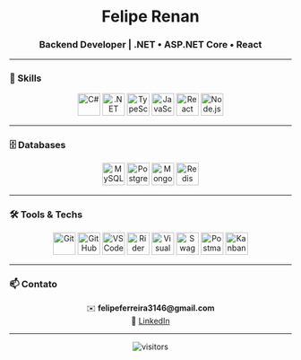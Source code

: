 <h1 align="center">Felipe Renan</h1>
<h3 align="center">Backend Developer | .NET • ASP.NET Core • React</h3>

---

### 🔧 Skills
<p align="center">
  <img src="https://cdn.jsdelivr.net/gh/devicons/devicon/icons/csharp/csharp-original.svg" title="C#" width="40" height="40"/>
  <img src="https://cdn.jsdelivr.net/gh/devicons/devicon/icons/dot-net/dot-net-original.svg" title=".NET" width="40" height="40"/>
  <img src="https://cdn.jsdelivr.net/gh/devicons/devicon/icons/typescript/typescript-original.svg" title="TypeScript" width="40" height="40"/>
  <img src="https://cdn.jsdelivr.net/gh/devicons/devicon/icons/javascript/javascript-original.svg" title="JavaScript" width="40" height="40"/>
  <img src="https://cdn.jsdelivr.net/gh/devicons/devicon/icons/react/react-original.svg" title="React" width="40" height="40"/>
  <img src="https://cdn.jsdelivr.net/gh/devicons/devicon/icons/nodejs/nodejs-original.svg" title="Node.js" width="40" height="40"/>
</p>

---

### 🗄️ Databases
<p align="center">
  <img src="https://cdn.jsdelivr.net/gh/devicons/devicon/icons/mysql/mysql-original-wordmark.svg" title="MySQL" width="40" height="40"/>
  <img src="https://cdn.jsdelivr.net/gh/devicons/devicon/icons/postgresql/postgresql-original-wordmark.svg" title="PostgreSQL" width="40" height="40"/>
  <img src="https://cdn.jsdelivr.net/gh/devicons/devicon/icons/mongodb/mongodb-original-wordmark.svg" title="MongoDB" width="40" height="40"/>
  <img src="https://cdn.jsdelivr.net/gh/devicons/devicon/icons/redis/redis-original-wordmark.svg" title="Redis" width="40" height="40"/>
</p>

---

### 🛠️ Tools & Techs
<p align="center">
  <img src="https://cdn.jsdelivr.net/gh/devicons/devicon/icons/git/git-original.svg" title="Git" width="40" height="40"/>
  <img src="https://cdn.jsdelivr.net/gh/devicons/devicon/icons/github/github-original.svg" title="GitHub" width="40" height="40"/>
  <img src="https://cdn.jsdelivr.net/gh/devicons/devicon/icons/vscode/vscode-original.svg" title="VS Code" width="40" height="40"/>
  <img src="https://resources.jetbrains.com/storage/products/company/brand/logos/Rider_icon.svg" title="Rider" width="40" height="40"/>
  <img src="https://visualstudio.microsoft.com/wp-content/uploads/2021/10/Product-Icon.svg" title="Visual Studio" width="40" height="40"/>
  <img src="https://cdn.worldvectorlogo.com/logos/swagger-1.svg" title="Swagger" width="40" height="40"/>
  <img src="https://cdn.jsdelivr.net/gh/devicons/devicon/icons/postman/postman-original.svg" title="Postman" width="40" height="40"/>
  <img src="https://cdn.worldvectorlogo.com/logos/trello.svg" title="Kanban" width="40" height="40"/>
</p>

---

### 📫 Contato
<p align="center">
  ✉️ <b>felipeferreira3146@gmail.com</b><br/>
  🔗 <a href="https://linkedin.com/in/felipe-renan-9a747a274" target="_blank">LinkedIn</a>
</p>

---

<p align="center">
  <img src="https://komarev.com/ghpvc/?username=feliperenan&label=Visitors" alt="visitors"/>
</p>
